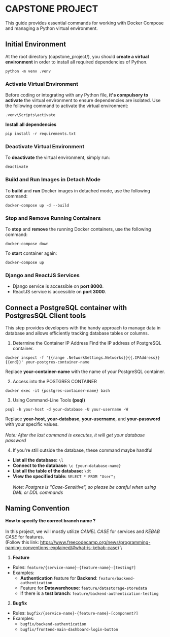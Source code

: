 # CAPSTONE PROJECT

This guide provides essential commands for working with Docker Compose and managing a Python virtual environment.
## Initial Environment
At the root directory (capstone_project/), you should **create a virtual environment** in order to install all required dependencies of Python.
```shell
python -m venv .venv
```

### Activate Virtual Environment

Before coding or integrating with any Python file, **it's compulsory to activate** the virtual environment to ensure dependencies are isolated. Use the following command to activate the virtual environment:

```shell
.venv\Scripts\activate
```

**Install all dependencies**
```shell
pip install -r requirements.txt
```

### Deactivate Virtual Environment
To **deactivate** the virtual environment, simply run:

```shell
deactivate
```

### Build and Run Images in Detach Mode

To **build** and **run** Docker images in detached mode, use the following command:
```shell
docker-compose up -d --build
```

### Stop and Remove Running Containers

To **stop** and **remove** the running Docker containers, use the following command:
```shell
docker-compose down
```
To **start** container again:
```shell
docker-compose up
```

### Django and ReactJS Services

- Django service is accessible on **port 8000**.
- ReactJS service is accessible on **port 3000**.

## Connect a PostgreSQL container with PostgresSQL Client tools
This step provides developers with the handy approach to manage data in database and allows efficiently tracking database tables or columns.

1. Determine the Container IP Address
Find the IP address of PostgreSQL container.
```shell
docker inspect -f '{{range .NetworkSettings.Networks}}{{.IPAddress}}{{end}}' your-postgres-container-name
```
Replace **your-container-name** with the name of your PostgreSQL container.

2. Access into the POSTGRES CONTAINER
```shell
docker exec -it {postgres-container-name} bash
```
3. Using Command-Line Tools **(psql)**
```shell
psql -h your-host -d your-database -U your-username -W
```
Replace **your-host**,  **your-database**, **your-username**, and **your-password** with your specific values.
\
\
*Note: After the last command is executes, it will get your database password*

4. If you're still outside the database, these command maybe handful
- **List all the database:** ``\l``
- **Connect to the database:** ``\c {your-database-name}``
- **List all the table of the database:** ``\dt``
- **View the specified table:** ``SELECT * FROM "User";``
\
\
*Note: Postgres is "Case-Sensitive", so please be careful when using DML or DDL commands*

## Naming Convention
**How to specify the correct branch name ?**
\
\
In this project, we will mostly utilize *CAMEL CASE* for services and *KEBAB CASE* for features.
\
(Follow this link: https://www.freecodecamp.org/news/programming-naming-conventions-explained/#what-is-kebab-case)
\
1. **Feature**
- Rules: ``feature/{service-name}-{feature-name}-[testing?]``
- Examples:
    - **Authentication** feature for **Backend**: ``feature/backend-authentication``
    - Feature for **Datawarehouse**: ``feature/datastorage-storedata``
    - If there is a **test branch**: ``feature/backend-authentication-testing``
2. **Bugfix**
- Rules: ``bugfix/{service-name}-{feature-name}-[component?]``
- Examples:
    - ``bugfix/backend-authentication``
    - ``bugfix/frontend-main-dashboard-login-button``
